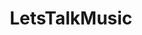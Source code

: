 ---
title: LetsTalkMusic
crosslinks:
- youtubefactsbot
- ifyoulikeblank
- ShitTheFalseSay
- trap
- classicalmusic
- Metal
- Emo
- outrun
- indieheads
- Music
- hiphopheads
- DepthHub
- Nirvana
- listentothis
- Metalcore
- LinkinPark
- makinghiphop
- explainlikeimfive
- EDM
- postrock
---